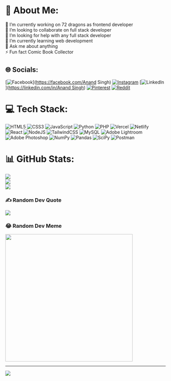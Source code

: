# 💫 About Me:
🔭 I’m currently working on 72 dragons as frontend developer<br>👯 I’m looking to collaborate on full stack developer<br>🤝 I’m looking for help with any full stack developer<br>🌱 I’m currently learning web development<br>💬 Ask me about anything<br>⚡ Fun fact Comic Book Collector


## 🌐 Socials:
[![Facebook](https://img.shields.io/badge/Facebook-%231877F2.svg?logo=Facebook&logoColor=white)](https://facebook.com/Anand Singh) [![Instagram](https://img.shields.io/badge/Instagram-%23E4405F.svg?logo=Instagram&logoColor=white)](https://instagram.com/_anand.402) [![LinkedIn](https://img.shields.io/badge/LinkedIn-%230077B5.svg?logo=linkedin&logoColor=white)]([https://linkedin.com/in/Anand Singh](https://www.linkedin.com/in/anand-singh-493016241/)) [![Pinterest](https://img.shields.io/badge/Pinterest-%23E60023.svg?logo=Pinterest&logoColor=white)](https://pinterest.com/anand) [![Reddit](https://img.shields.io/badge/Reddit-%23FF4500.svg?logo=Reddit&logoColor=white)](https://reddit.com/user/anand1442) 

# 💻 Tech Stack:
![HTML5](https://www.vectorlogo.zone/logos/w3_html5/w3_html5-icon.svg) ![CSS3](https://www.vectorlogo.zone/logos/w3_css/w3_css-icon.svg) ![JavaScript](https://www.vectorlogo.zone/logos/javascript/javascript-icon.svg) ![Python](https://img.shields.io/badge/python-3670A0?style=flat&logo=python&logoColor=ffdd54) ![PHP](https://img.shields.io/badge/php-%23777BB4.svg?style=flat&logo=php&logoColor=white) ![Vercel](https://img.shields.io/badge/vercel-%23000000.svg?style=flat&logo=vercel&logoColor=white) ![Netlify](https://img.shields.io/badge/netlify-%23000000.svg?style=flat&logo=netlify&logoColor=#00C7B7) ![React](https://img.shields.io/badge/react-%2320232a.svg?style=flat&logo=react&logoColor=%2361DAFB) ![NodeJS](https://img.shields.io/badge/node.js-6DA55F?style=flat&logo=node.js&logoColor=white) ![TailwindCSS](https://img.shields.io/badge/tailwindcss-%2338B2AC.svg?style=flat&logo=tailwind-css&logoColor=white) ![MySQL](https://img.shields.io/badge/mysql-%2300f.svg?style=flat&logo=mysql&logoColor=white) ![Adobe Lightroom](https://img.shields.io/badge/Adobe%20Lightroom-31A8FF.svg?style=flat&logo=Adobe%20Lightroom&logoColor=white) ![Adobe Photoshop](https://img.shields.io/badge/adobephotoshop-%2331A8FF.svg?style=flat&logo=adobephotoshop&logoColor=white) ![NumPy](https://img.shields.io/badge/numpy-%23013243.svg?style=flat&logo=numpy&logoColor=white) ![Pandas](https://img.shields.io/badge/pandas-%23150458.svg?style=flat&logo=pandas&logoColor=white) ![SciPy](https://img.shields.io/badge/SciPy-%230C55A5.svg?style=flat&logo=scipy&logoColor=%white) ![Postman](https://img.shields.io/badge/Postman-FF6C37?style=flat&logo=postman&logoColor=white)
# 📊 GitHub Stats:
![](https://github-readme-stats.vercel.app/api?username=anand-144&theme=radical&hide_border=false&include_all_commits=false&count_private=false)<br/>
![](https://github-readme-streak-stats.herokuapp.com/?user=anand-144&theme=radical&hide_border=false)<br/>
![](https://github-readme-stats.vercel.app/api/top-langs/?username=anand-144&theme=radical&hide_border=false&include_all_commits=false&count_private=false&layout=compact)

### ✍️ Random Dev Quote
![](https://quotes-github-readme.vercel.app/api?type=vetical&theme=radical)

### 😂 Random Dev Meme
<img src='https://randommeme-five.vercel.app/' style="height: 400px;"/>

---
[![](https://visitcount.itsvg.in/api?id=Anand&icon=6&color=11)](https://visitcount.itsvg.in)

